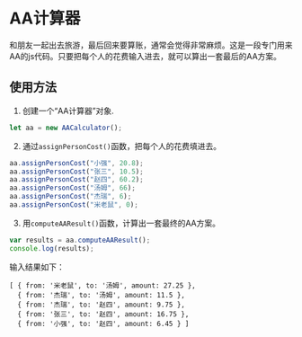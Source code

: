 # AA计算器

和朋友一起出去旅游，最后回来要算账，通常会觉得非常麻烦。这是一段专门用来AA的js代码。只要把每个人的花费输入进去，就可以算出一套最后的AA方案。

## 使用方法

1. 创建一个“AA计算器”对象.
```javascript
let aa = new AACalculator();
```

2. 通过`assignPersonCost()`函数，把每个人的花费填进去。
```javascript
aa.assignPersonCost("小强", 20.8);
aa.assignPersonCost("张三", 10.5);
aa.assignPersonCost("赵四", 60.2);
aa.assignPersonCost("汤姆", 66);
aa.assignPersonCost("杰瑞", 6);
aa.assignPersonCost("米老鼠", 0);
```

3. 用`computeAAResult()`函数，计算出一套最终的AA方案。
```javascript
var results = aa.computeAAResult();
console.log(results);
```

输入结果如下：
```
[ { from: '米老鼠', to: '汤姆', amount: 27.25 },
  { from: '杰瑞', to: '汤姆', amount: 11.5 },
  { from: '杰瑞', to: '赵四', amount: 9.75 },
  { from: '张三', to: '赵四', amount: 16.75 },
  { from: '小强', to: '赵四', amount: 6.45 } ]
```

